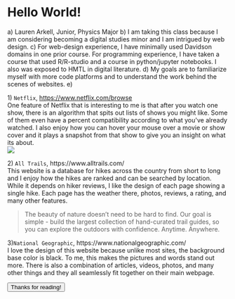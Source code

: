 # Hello World!

a) Lauren Arkell, Junior, Physics Major
b) I am taking this class because I am considering becoming a digital studies minor and I am intrigued by web design.
c) For web-design experience, I have minimally used Davidson domains in one prior course.
For programming experience, I have taken a course that used R/R-studio and a course in python/jupyter notebooks. I also was exposed to HMTL in digital literature.
d) My goals are to familiarize myself with more code platforms and to understand the work behind the scenes of websites.
e) <p> 1) <code>Netflix</code>, https://www.netflix.com/browse <br>
One feature of Netflix that is interesting to me is that after you watch one show, there is an algorithm that spits out lists of shows you might like. Some of them even have a percent compatibility according to what you've already watched.
I also enjoy how you can hover your mouse over a movie or show cover and it plays a snapshot from that show to give you an insight on what its about. <br>
<img
  src="https://bsmedia.business-standard.com/_media/bs/img/article/2016-01/07/full/1452156079-9512.jpg"> </p>
<p> 2) <code>All Trails</code>, https://www.alltrails.com/ <br>
This website is a database for hikes across the country from short to long and I enjoy how the hikes are ranked and can be searched by location.
While it depends on hiker reviews, I like the design of each page showing a single hike. Each page has the weather there, photos, reviews, a rating, and many other features.<br>
<blockquote cite="https://www.alltrails.com/">
The beauty of nature doesn’t need to be hard to find. Our goal is simple - build the largest collection of hand-curated trail guides, so you can explore the outdoors with confidence. Anytime. Anywhere.
</blockquote> </p>

<p> 3)<code>National Geographic</code>, https://www.nationalgeographic.com/ <br>
I love the design of this website because unlike most sites, the background base color is black. To me, this makes the pictures and words stand out more.
There is also a combination of articles, videos, photos, and many other things and they all seamlessly fit together on their main webpage. </p>
<button type="button">Thanks for reading!</button>

